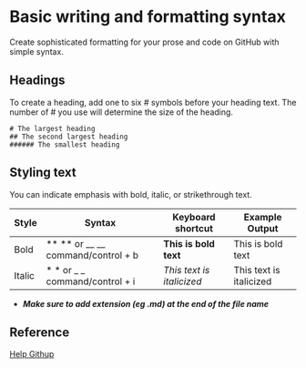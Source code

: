 # Basic writing and formatting syntax
Create sophisticated formatting for your prose and code on GitHub with simple syntax.

## Headings
To create a heading, add one to six # symbols before your heading text. The number of # you use will determine the size of the heading.
```
# The largest heading
## The second largest heading
###### The smallest heading
```
## Styling text
You can indicate emphasis with bold, italic, or strikethrough text.

| Style | Syntax | Keyboard shortcut | Example	Output |
| --- | --- | --- | --- |
| Bold | ** ** or __ __ command/control + b | **This is bold text** | This is bold text |
| Italic | * * or _ _	command/control + i | *This text is italicized* | This text is italicized |

* ***Make sure to add extension (eg .md) at the end of the file name***

## Reference
[Help Githup](https://help.github.com/en/github/writing-on-github/basic-writing-and-formatting-syntax)